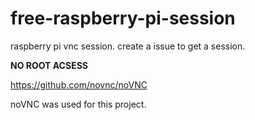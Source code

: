 # free-raspberry-pi-session
raspberry pi vnc session. create a issue to get a session.

**NO ROOT ACSESS**

https://github.com/novnc/noVNC

noVNC was used for this project.

